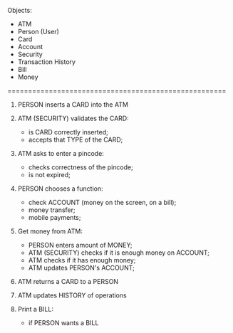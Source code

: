 Objects:
- ATM
- Person (User)
- Card
- Account
- Security
- Transaction History
- Bill
- Money

=====================================================

1. PERSON inserts a CARD into the ATM

2. ATM (SECURITY) validates the CARD:
   - is CARD correctly inserted;
   - accepts that TYPE of the CARD;
   
3. ATM asks to enter a pincode:
   - checks correctness of the pincode;
   - is not expired;
   
4. PERSON chooses a function:
   - check ACCOUNT (money on the screen, on a bill);
   - money transfer;
   - mobile payments;
   
5. Get money from ATM:
   - PERSON enters amount of MONEY;
   - ATM (SECURITY) checks if it is enough money on ACCOUNT;
   - ATM checks if it has enough money;
   - ATM updates PERSON's ACCOUNT;
   
6. ATM returns a CARD to a PERSON

7. ATM updates HISTORY of operations

8. Print a BILL:
   - if PERSON wants a BILL
